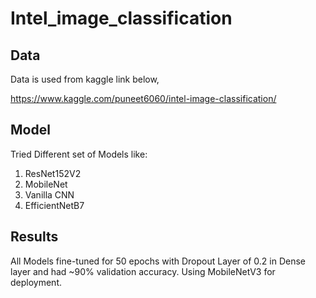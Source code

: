 # Intel_image_classification
## Data
Data is used from kaggle link below,

https://www.kaggle.com/puneet6060/intel-image-classification/

## Model
Tried Different set of Models like:
1) ResNet152V2 
2) MobileNet
3) Vanilla CNN
4) EfficientNetB7

## Results
All Models fine-tuned for 50 epochs with Dropout Layer of 0.2 in Dense layer and 
had ~90% validation accuracy.
Using MobileNetV3 for deployment.
